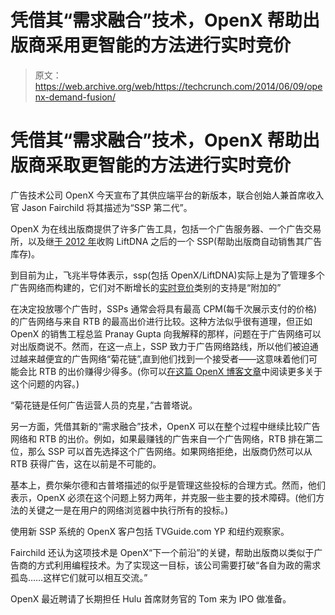 # 凭借其“需求融合”技术，OpenX 帮助出版商采用更智能的方法进行实时竞价 

> 原文：<https://web.archive.org/web/https://techcrunch.com/2014/06/09/openx-demand-fusion/>

# 凭借其“需求融合”技术，OpenX 帮助出版商采取更智能的方法进行实时竞价

广告技术公司 OpenX 今天宣布了其供应端平台的新版本，联合创始人兼首席收入官 Jason Fairchild 将其描述为“SSP 第二代”。

OpenX 为在线出版商提供了许多广告工具，包括一个广告服务器、一个广告交易所，以及继[于 2012 年](https://web.archive.org/web/20221209173450/https://beta.techcrunch.com/2012/02/27/openx-acquires-supply-side-platform-liftdna/)收购 LiftDNA 之后的一个 SSP(帮助出版商自动销售其广告库存)。

到目前为止，飞兆半导体表示，ssp(包括 OpenX/LiftDNA)实际上是为了管理多个广告网络而构建的，它们对不断增长的[实时竞价](https://web.archive.org/web/20221209173450/http://en.wikipedia.org/wiki/Real-time_bidding)类别的支持是“附加的”

在决定投放哪个广告时，SSPs 通常会将具有最高 CPM(每千次展示支付的价格)的广告网络与来自 RTB 的最高出价进行比较。这种方法似乎很有道理，但正如 OpenX 的销售工程总监 Pranay Gupta 向我解释的那样，问题在于广告网络可以对出版商说不。然而，在这一点上，SSP 致力于广告网络路线，所以他们被迫通过越来越便宜的广告网络“菊花链”,直到他们找到一个接受者——这意味着他们可能会比 RTB 的出价赚得少得多。(你可以[在这篇 OpenX 博客文章](https://web.archive.org/web/20221209173450/http://openx.com/blog/traditional-ssps-worked-great-rtb-came-along/)中阅读更多关于这个问题的内容。)

“菊花链是任何广告运营人员的克星，”古普塔说。

另一方面，凭借其新的“需求融合”技术，OpenX 可以在整个过程中继续比较广告网络和 RTB 的出价。例如，如果最赚钱的广告来自一个广告网络，RTB 排在第二位，那么 SSP 可以首先选择这个广告网络。如果网络拒绝，出版商仍然可以从 RTB 获得广告，这在以前是不可能的。

基本上，费尔柴尔德和古普塔描述的似乎是管理这些投标的合理方式。然而，他们表示，OpenX 必须在这个问题上努力两年，并克服一些主要的技术障碍。(他们方法的关键之一是在用户的网络浏览器中执行所有的投标。)

使用新 SSP 系统的 OpenX 客户包括 TVGuide.com YP 和纽约观察家。

Fairchild 还认为这项技术是 OpenX“下一个前沿”的关键，帮助出版商以类似于广告商的方式利用编程技术。为了实现这一目标，该公司需要打破“各自为政的需求孤岛……这样它们就可以相互交流。”

OpenX 最近聘请了长期担任 Hulu 首席财务官的 Tom 来为 IPO 做准备。